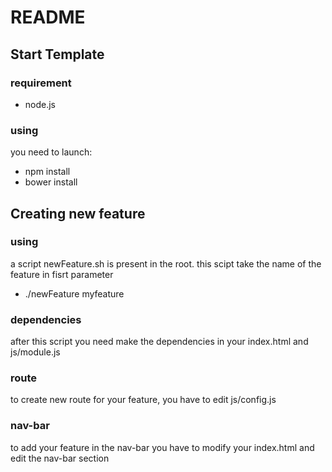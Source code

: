 # README

## Start Template
### requirement

- node.js

### using

you need to launch:
- npm install
- bower install

## Creating new feature
### using

a script newFeature.sh is present in the root. this scipt take the name of the feature in fisrt parameter
- ./newFeature myfeature

### dependencies

after this script you need make the dependencies in your index.html and js/module.js

### route

to create new route for your feature, you have to edit js/config.js

### nav-bar

to add your feature in the nav-bar you have to modify your index.html and edit the nav-bar section
